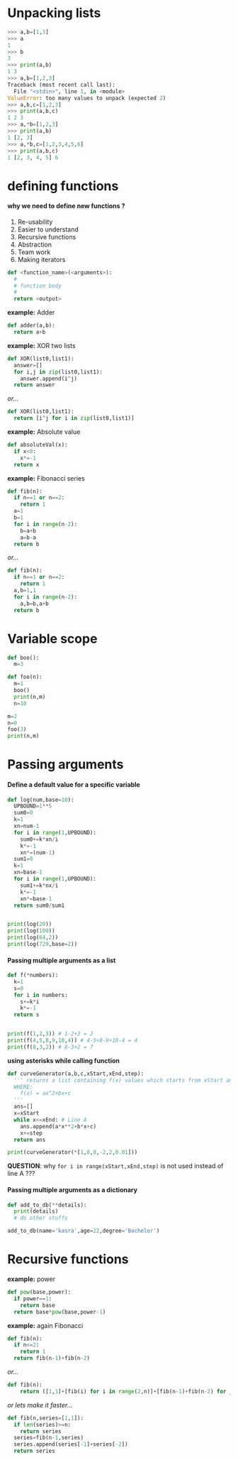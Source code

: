 # Unpacking lists

```python
>>> a,b=[1,3]
>>> a
1
>>> b
3
>>> print(a,b)
1 3
>>> a,b=[1,2,3]
Traceback (most recent call last):
  File "<stdin>", line 1, in <module>
ValueError: too many values to unpack (expected 2)
>>> a,b,c=[1,2,3]
>>> print(a,b,c)
1 2 3
>>> a,*b=[1,2,3]
>>> print(a,b)
1 [2, 3]
>>> a,*b,c=[1,2,3,4,5,6]
>>> print(a,b,c)
1 [2, 3, 4, 5] 6
```

# defining functions

#### why we need to define new functions ?
1. Re-usability
2. Easier to understand
3. Recursive functions
4. Abstraction
5. Team work
6. Making iterators

```python
def <function_name>(<arguments>):
  #
  # function body
  #
  return <output>
```

**example:** Adder
```python
def adder(a,b):
  return a+b
```

**example:** XOR two lists
```python
def XOR(list0,list1):
  answer=[]
  for i,j in zip(list0,list1):
    answer.append(i^j)
  return answer
```

*or...*

```python
def XOR(list0,list1):
  return [i^j for i in zip(list0,list1)]
```

**example:** Absolute value
```python
def absoluteVal(x):
  if x<0:
    x*=-1
  return x
```

**example:** Fibonacci series

```python
def fib(n):
  if n==1 or n==2:
    return 1
  a=1
  b=1
  for i in range(n-2):
    b=a+b
    a=b-a
  return b
```
*or...*

```python
def fib(n):
  if n==1 or n==2:
    return 1
  a,b=1,1
  for i in range(n-2):
    a,b=b,a+b
  return b
```

# Variable scope

```python
def boo():
  m=3

def foo(n):
  m=1
  boo()
  print(n,m)
  n=10

m=2
n=0
foo(3)
print(n,m)
```

# Passing arguments

#### Define a default value for a specific variable
```python
def log(num,base=10):
  UPBOUND=1**5
  sum0=0
  k=1
  xn=num-1
  for i in range(1,UPBOUND):
    sum0+=k*xn/i
    k*=-1
    xn*=(num-1)
  sum1=0
  k=1
  xn=base-1
  for i in range(1,UPBOUND):
    sum1+=k*nx/i
    k*=-1
    xn*=base-1
  return sum0/sum1


print(log(20))
print(log(100))
print(log(64,2))
print(log(729,base=2))
```
#### Passing multiple arguments as a list

```python
def f(*numbers):
  k=1
  s=0
  for i in numbers:
    s+=k*i
    k*=-1
  return s


print(f(1,2,3)) # 1-2+3 = 2
print(f(4,5,8,9,10,4)) # 4-5+8-9+10-4 = 4
print(f(8,3,2)) # 8-3+2 = 7
```

**using asterisks while calling function**

```python
def curveGenerator(a,b,c,xStart,xEnd,step):
  ''' returns a list containing f(x) values which starts from xStart and end until xEnd
  WHERE:
    f(x) = ax^2+bx+c
  '''
  ans=[]
  x=xStart
  while x<=xEnd: # Line A
    ans.append(a*x**2+b*x+c)
    x+=step
  return ans

print(curveGenerator(*[1,0,0,-2,2,0.01]))
```
**QUESTION**:  why `for i in range(xStart,xEnd,step)` is not used instead of line A ???

#### Passing multiple arguments as a dictionary

```python
def add_to_db(**details):
  print(details)
  # do other stuffs

add_to_db(name='kasra',age=22,degree='Bachelor')
```

# Recursive functions

**example:** power

```python
def pow(base,power):
  if power==1:
    return base
  return base*pow(base,power-1)
```

**example:** again Fibonacci
```python
def fib(n):
  if n<=2:
    return 1
  return fib(n-1)+fib(n-2)
```

*or...*

```python
def fib(n):
    return ([1,1]+[fib(i) for i in range(2,n)]+[fib(n-1)+fib(n-2) for _ in [1] if n>=2])[n]
```

*or lets make it faster...*

```python
def fib(n,series=[1,1]):
  if len(series)>=n:
    return series
  series=fib(n-1,series)
  series.append(series[-1]+series[-2])
  return series
```
